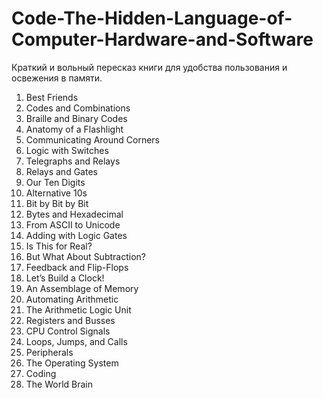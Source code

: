 # Code-The-Hidden-Language-of-Computer-Hardware-and-Software
Краткий и вольный пересказ книги для удобства пользования и освежения в памяти.

1) Best Friends
2) Codes and Combinations
3) Braille and Binary Codes
4) Anatomy of a Flashlight
5) Communicating Around Corners
6) Logic with Switches
7) Telegraphs and Relays
8) Relays and Gates
9) Our Ten Digits
10) Alternative 10s
11) Bit by Bit by Bit
12) Bytes and Hexadecimal
13) From ASCII to Unicode
14) Adding with Logic Gates
15) Is This for Real?
16) But What About Subtraction?
17) Feedback and Flip-Flops
18) Let’s Build a Clock!
19) An Assemblage of Memory
20) Automating Arithmetic
21) The Arithmetic Logic Unit
22) Registers and Busses
23) CPU Control Signals
24) Loops, Jumps, and Calls
25) Peripherals
26) The Operating System
27) Coding
28) The World Brain
